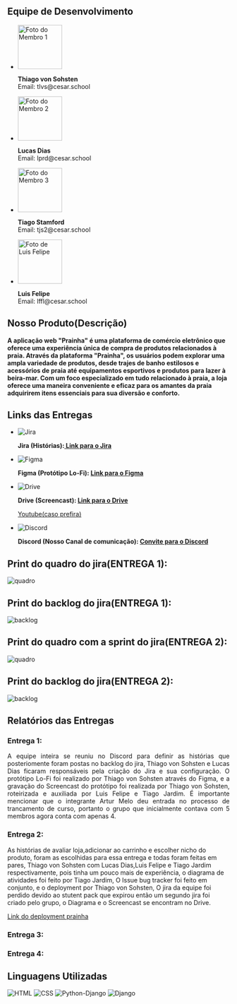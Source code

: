  <h2>Equipe de Desenvolvimento</h2>
  <ul>
    <li>
      <img src="https://pps.whatsapp.net/v/t61.24694-24/376300446_321011637116309_7089182106543026557_n.jpg?ccb=11-4&oh=01_AdQCUMyXVc8M7tbiRmhVYo457RqFkMU32SYRxmejUa5Kng&oe=652172A9&_nc_sid=000000&_nc_cat=102" alt="Foto do Membro 1" width="100">
      <p><strong>Thiago von Sohsten</strong><br>Email: tlvs@cesar.school</p>
    </li>
    <li>
      <img src="https://media.licdn.com/dms/image/D4D03AQEVBLLBwxQtAw/profile-displayphoto-shrink_200_200/0/1692071479436?e=1698278400&v=beta&t=v_1HA3CfUVeBu2J9Qf9eggChKreZe36LxfI0MUGc9gY" alt="Foto do Membro 2" width="100">
      <p><strong>Lucas Dias</strong><br>Email: lprd@cesar.school</p>
    </li>
    <li>
      <img src="https://media.licdn.com/dms/image/D4D03AQE24HnK2quhIA/profile-displayphoto-shrink_200_200/0/1683226976049?e=1698278400&v=beta&t=VRJhDY1yUNPBMU5pBmTxBgipmhyHTCGxTE5M28oMr2I" alt="Foto do Membro 3" width="100">
      <p><strong>Tiago Stamford</strong><br>Email: tjs2@cesar.school</p>
    </li>
    <li>
      <img src="https://pps.whatsapp.net/v/t61.24694-24/375630183_698249455455955_867047080040831140_n.jpg?ccb=11-4&oh=01_AdTs2mb8AUO36eEKPN3L3seyeXNjBmvF8dsMEla_aKRTRQ&oe=65187404&_nc_sid=000000&_nc_cat=108" alt="Foto de Luis Felipe" width="100">
      <p><strong>Luis Felipe</strong><br>Email: lffl@cesar.school</p>
    </li>
  </ul>
  
  <h2>Nosso Produto(Descrição)</h2>
  <p><strong> A aplicação web "Prainha" é uma plataforma de comércio eletrônico que oferece uma experiência única de compra de produtos relacionados à praia. Através da plataforma "Prainha", os usuários podem explorar uma ampla variedade de produtos, desde trajes de banho estilosos e acessórios de praia até equipamentos esportivos e produtos para lazer à beira-mar. Com um foco especializado em tudo relacionado à praia, a loja oferece uma maneira conveniente e eficaz para os amantes da praia adquirirem itens essenciais para sua diversão e conforto.</strong></p>
<h2>Links das Entregas</h2>
<ul>
  <li>
    <img src="https://upload.wikimedia.org/wikipedia/commons/thumb/3/38/JIRA.png/220px-JIRA.png" alt="Jira">
    <p><strong>Jira (Histórias):<a href="https://camisasnordeste.atlassian.net/jira/software/projects/PRAIA/boards/5/backlog?epics=visible"> Link para o Jira</a></strong></p>
  </li>
  <li>
    <img src="https://yt3.googleusercontent.com/ytc/AOPolaSniT6fNseJ5-j8Y5nGJoBdXG3qX7aWq-HXOrkQkw=s176-c-k-c0x00ffffff-no-rj" alt="Figma">
    <p><strong>Figma (Protótipo Lo-Fi):  <a href="https://www.figma.com/file/UTJ9BWlGEv3UZyJ8s1EcR0/Loja-de-Praia?type=design&node-id=1%3A150&mode=design&t=I2mxal7JuisO86Rt-1">Link para o Figma</a> </strong></p>
  </li>
  <li>
    <img src="https://yt3.googleusercontent.com/IKyXeSMd3DtfAjRGyKicdwlrzD4bIGdpsRepFg6yJ5cUloq7AilRgUQjK7yPeNVNQguNh09r=s176-c-k-c0x00ffffff-no-rj" alt="Drive">
    <p><strong>Drive (Screencast): <a href="https://drive.google.com/drive/folders/1IQZgEtp__vsEfwzfm4nDA6aC549rs3jV?usp=drive_link">Link para o Drive</a></strong></p>
   
 <a href="https://youtu.be/dvE2VySL1_A?si=tFi-1vtA--QZInl6">Youtube(caso prefira)</a></strong></p>
  </li>
  <li>
    <img src="https://yt3.googleusercontent.com/ytc/AOPolaTKptMl3ECOuY8yZ8qUj-faXoDTTQbP6u2KIwQh8w=s176-c-k-c0x00ffffff-no-rj" alt="Discord">
    <p><strong>Discord (Nosso Canal de comunicação): <a href="https://discord.gg/nVQrqERY">Convite para o Discord</a></strong></p>
  </li>
</ul>
<h2>Print do quadro do jira(ENTREGA 1):</h2>
<img src="https://pbs.twimg.com/media/F6T5sDCXIAA6tNT?format=webp&name=small" alt="quadro">
<br>
<h2>Print do backlog do jira(ENTREGA 1):</h2>
<img src="https://pbs.twimg.com/media/F6T6YZfWQAE9rxs?format=webp&name=small" alt="backlog">

<h2>Print do quadro com a sprint do jira(ENTREGA 2):</h2>
<img src="https://pbs.twimg.com/media/F7dKp6-WEAAJFrp?format=jpg&name=small" alt="quadro">
<br>
<h2>Print do backlog do jira(ENTREGA 2):</h2>
<img src="https://pbs.twimg.com/media/F7dKm7VXkAAJVHl?format=jpg&name=small" alt="backlog">
  
  <h2>Relatórios das Entregas</h2>
<div style="text-align: justify;">
  <h3>Entrega 1:</h3>
  <p>A equipe inteira se reuniu no Discord para definir as histórias que posteriomente foram postas no backlog do jira, Thiago von Sohsten e Lucas Dias ficaram responsáveis pela criação do Jira e sua configuração. O protótipo Lo-Fi foi realizado por Thiago von Sohsten através do Figma, e a gravação do Screencast do protótipo foi realizada por Thiago von Sohsten, roteirizada e auxiliada por Luis Felipe e Tiago Jardim. É importante mencionar que o integrante Artur Melo deu entrada no processo de trancamento de curso, portanto o grupo que inicialmente contava com 5 membros agora conta com apenas 4.</p>
</div>
  <h3>Entrega 2:</h3>
  <p>As histórias de avaliar loja,adicionar ao carrinho e escolher nicho do produto, foram as escolhidas para essa entrega e todas foram feitas em pares, Thiago von Sohsten com Lucas Dias,Luis Felipe e Tiago Jardim respectivamente, pois tinha um pouco mais de experiência, o diagrama de atividades foi feito por Tiago Jardim, O Issue bug tracker foi feito em conjunto, e o deployment por Thiago von Sohsten, O jira da equipe foi perdido devido ao stutent pack que expirou então um segundo jira foi criado pelo grupo, o Diagrama e o Screencast se encontram no Drive.</p>
  <a href="prainha.azurewebsites.net">Link do deployment prainha</a></strong></p>
  <h3>Entrega 3:</h3>
  <h3>Entrega 4:</h3>
   <h2>Linguagens Utilizadas</h2>
  <img src="https://upload.wikimedia.org/wikipedia/commons/thumb/6/61/HTML5_logo_and_wordmark.svg/200px-HTML5_logo_and_wordmark.svg.png" alt="HTML">
  <img src="https://upload.wikimedia.org/wikipedia/commons/thumb/d/d5/CSS3_logo_and_wordmark.svg/100px-CSS3_logo_and_wordmark.svg.png" alt="CSS">
  <img src="https://upload.wikimedia.org/wikipedia/commons/thumb/f/f8/Python_logo_and_wordmark.svg/260px-Python_logo_and_wordmark.svg.png" alt="Python-Django">
  <img src="https://upload.wikimedia.org/wikipedia/commons/thumb/7/75/Django_logo.svg/220px-Django_logo.svg.png" alt="Django">
</body>
</html>
